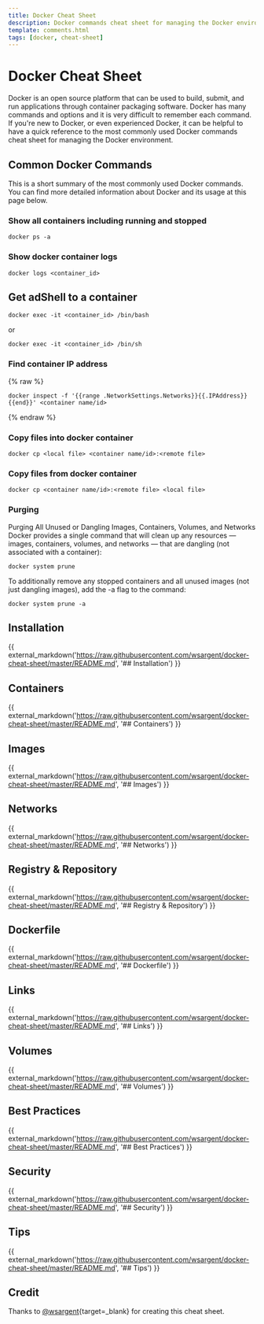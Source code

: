 ```yaml
---
title: Docker Cheat Sheet
description: Docker commands cheat sheet for managing the Docker environment. Docker is an open source platform that can be used to build, submit, and run applications through container
template: comments.html
tags: [docker, cheat-sheet]
---
```


# Docker Cheat Sheet

Docker is an open source platform that can be used to build, submit, and run applications through container packaging software. Docker has many commands and options and it is very difficult to remember each command. If you're new to Docker, or even experienced Docker, it can be helpful to have a quick reference to the most commonly used Docker commands cheat sheet for managing the Docker environment.

## Common Docker Commands

This is a short summary of the most commonly used Docker commands. You can find more detailed information about Docker and its usage at this page below.

### Show all containers including running and stopped

```shell
docker ps -a
```

### Show docker container logs

```shell
docker logs <container_id>
```

## Get adShell to a container

```shell
docker exec -it <container_id> /bin/bash
```

or

```shell
docker exec -it <container_id> /bin/sh
```

### Find container IP address

{% raw %}

```shell
docker inspect -f '{{range .NetworkSettings.Networks}}{{.IPAddress}}{{end}}' <container name/id>
```

{% endraw %}

### Copy files into docker container

```shell
docker cp <local file> <container name/id>:<remote file>
```

### Copy files from docker container

```shell
docker cp <container name/id>:<remote file> <local file>
```

### Purging

Purging All Unused or Dangling Images, Containers, Volumes, and Networks Docker provides a single command that will clean up any resources — images, containers, volumes, and networks — that are dangling (not associated with a container):

```shell
docker system prune
```

To additionally remove any stopped containers and all unused images (not just dangling images), add the -a flag to the command:

```shell
docker system prune -a
```

## Installation

{{ external_markdown('https://raw.githubusercontent.com/wsargent/docker-cheat-sheet/master/README.md', '## Installation') }}

## Containers

{{ external_markdown('https://raw.githubusercontent.com/wsargent/docker-cheat-sheet/master/README.md', '## Containers') }}

## Images

{{ external_markdown('https://raw.githubusercontent.com/wsargent/docker-cheat-sheet/master/README.md', '## Images') }}

## Networks

{{ external_markdown('https://raw.githubusercontent.com/wsargent/docker-cheat-sheet/master/README.md', '## Networks') }}

## Registry & Repository

{{ external_markdown('https://raw.githubusercontent.com/wsargent/docker-cheat-sheet/master/README.md', '## Registry & Repository') }}

## Dockerfile

{{ external_markdown('https://raw.githubusercontent.com/wsargent/docker-cheat-sheet/master/README.md', '## Dockerfile') }}

## Links

{{ external_markdown('https://raw.githubusercontent.com/wsargent/docker-cheat-sheet/master/README.md', '## Links') }}

## Volumes

{{ external_markdown('https://raw.githubusercontent.com/wsargent/docker-cheat-sheet/master/README.md', '## Volumes') }}

## Best Practices

{{ external_markdown('https://raw.githubusercontent.com/wsargent/docker-cheat-sheet/master/README.md', '## Best Practices') }}

## Security

{{ external_markdown('https://raw.githubusercontent.com/wsargent/docker-cheat-sheet/master/README.md', '## Security') }}

## Tips

{{ external_markdown('https://raw.githubusercontent.com/wsargent/docker-cheat-sheet/master/README.md', '## Tips') }}

## Credit

Thanks to [@wsargent][wsargent-url]{target=\_blank} for creating this cheat sheet.

<!-- appendices -->

[wsargent-url]: https://github.com/wsargent/docker-cheat-sheet

<!-- end appendices -->
